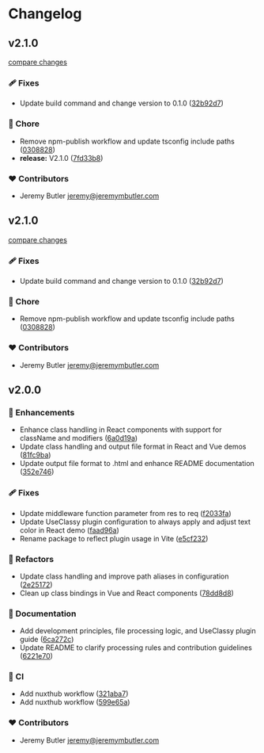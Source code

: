 # Changelog


## v2.1.0

[compare changes](https://github.com/jrmybtlr/use-classy/compare/v2.0.0...v2.1.0)

### 🩹 Fixes

- Update build command and change version to 0.1.0 ([32b92d7](https://github.com/jrmybtlr/use-classy/commit/32b92d7))

### 🏡 Chore

- Remove npm-publish workflow and update tsconfig include paths ([0308828](https://github.com/jrmybtlr/use-classy/commit/0308828))
- **release:** V2.1.0 ([7fd33b8](https://github.com/jrmybtlr/use-classy/commit/7fd33b8))

### ❤️ Contributors

- Jeremy Butler <jeremy@jeremymbutler.com>

## v2.1.0

[compare changes](https://github.com/jrmybtlr/use-classy/compare/v2.0.0...v2.1.0)

### 🩹 Fixes

- Update build command and change version to 0.1.0 ([32b92d7](https://github.com/jrmybtlr/use-classy/commit/32b92d7))

### 🏡 Chore

- Remove npm-publish workflow and update tsconfig include paths ([0308828](https://github.com/jrmybtlr/use-classy/commit/0308828))

### ❤️ Contributors

- Jeremy Butler <jeremy@jeremymbutler.com>

## v2.0.0


### 🚀 Enhancements

- Enhance class handling in React components with support for className and modifiers ([6a0d19a](https://github.com/jrmybtlr/use-classy/commit/6a0d19a))
- Update class handling and output file format in React and Vue demos ([81fc9ba](https://github.com/jrmybtlr/use-classy/commit/81fc9ba))
- Update output file format to .html and enhance README documentation ([352e746](https://github.com/jrmybtlr/use-classy/commit/352e746))

### 🩹 Fixes

- Update middleware function parameter from res to req ([f2033fa](https://github.com/jrmybtlr/use-classy/commit/f2033fa))
- Update UseClassy plugin configuration to always apply and adjust text color in React demo ([faad96a](https://github.com/jrmybtlr/use-classy/commit/faad96a))
- Rename package to reflect plugin usage in Vite ([e5cf232](https://github.com/jrmybtlr/use-classy/commit/e5cf232))

### 💅 Refactors

- Update class handling and improve path aliases in configuration ([2e25172](https://github.com/jrmybtlr/use-classy/commit/2e25172))
- Clean up class bindings in Vue and React components ([78dd8d8](https://github.com/jrmybtlr/use-classy/commit/78dd8d8))

### 📖 Documentation

- Add development principles, file processing logic, and UseClassy plugin guide ([6ca272c](https://github.com/jrmybtlr/use-classy/commit/6ca272c))
- Update README to clarify processing rules and contribution guidelines ([6221e70](https://github.com/jrmybtlr/use-classy/commit/6221e70))

### 🤖 CI

- Add nuxthub workflow ([321aba7](https://github.com/jrmybtlr/use-classy/commit/321aba7))
- Add nuxthub workflow ([599e65a](https://github.com/jrmybtlr/use-classy/commit/599e65a))

### ❤️ Contributors

- Jeremy Butler <jeremy@jeremymbutler.com>

